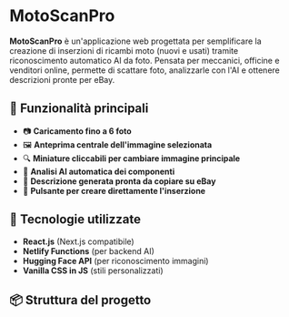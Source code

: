 # MotoScanPro

**MotoScanPro** è un'applicazione web progettata per semplificare la creazione di inserzioni di ricambi moto (nuovi e usati) tramite riconoscimento automatico AI da foto. Pensata per meccanici, officine e venditori online, permette di scattare foto, analizzarle con l'AI e ottenere descrizioni pronte per eBay.

## 🧠 Funzionalità principali

- 📷 **Caricamento fino a 6 foto**
- 🖼️ **Anteprima centrale dell'immagine selezionata**
- 🔍 **Miniature cliccabili per cambiare immagine principale**
- 🤖 **Analisi AI automatica dei componenti**
- 📝 **Descrizione generata pronta da copiare su eBay**
- 🔗 **Pulsante per creare direttamente l'inserzione**

## 🚀 Tecnologie utilizzate

- **React.js** (Next.js compatibile)
- **Netlify Functions** (per backend AI)
- **Hugging Face API** (per riconoscimento immagini)
- **Vanilla CSS in JS** (stili personalizzati)

## 📦 Struttura del progetto
